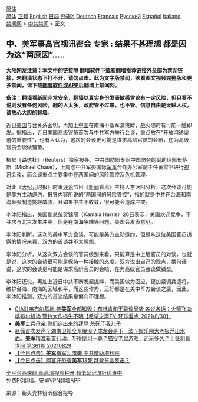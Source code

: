  <!-- 面包屑导航 --> <div class="breadcrumb"><!-- GTranslate: https://gtranslate.io/ -->  <div class="switcher notranslate">  <div class="selected">  <a href="#" onclick="return false;"> 简体</a>  </div>  <div class="option">  <a href="https://www.bannedbook.org" onclick="doGTranslate('zh-CN|zh-CN');jQuery('div.switcher div.selected a').html(jQuery(this).html());return false;" title="简体中文" class="nturl selected"> 简体</a>  <a href="https://www.bannedbook.org/zh-tw/" onclick="doGTranslate('zh-CN|zh-TW');jQuery('div.switcher div.selected a').html(jQuery(this).html());return false;" title="繁體中文" class="nturl"> 正體</a>  <a href="https://www.bannedbook.org/en/" onclick="doGTranslate('zh-CN|en');jQuery('div.switcher div.selected a').html(jQuery(this).html());return false;" title="English" class="nturl"> English</a>  <a href="https://www.bannedbook.org/ja/" onclick="doGTranslate('zh-CN|ja');jQuery('div.switcher div.selected a').html(jQuery(this).html());return false;" title="日本語" class="nturl"> 日語</a>  <a href="https://www.bannedbook.org/ko/" onclick="doGTranslate('zh-CN|ko');jQuery('div.switcher div.selected a').html(jQuery(this).html());return false;" title="한국어" class="nturl"> 한국어</a>  <a href="https://www.bannedbook.org/de/" onclick="doGTranslate('zh-CN|de');jQuery('div.switcher div.selected a').html(jQuery(this).html());return false;" title="Deutsch" class="nturl"> Deutsch</a>  <a href="https://www.bannedbook.org/fr/" onclick="doGTranslate('zh-CN|fr');jQuery('div.switcher div.selected a').html(jQuery(this).html());return false;" title="Français" class="nturl"> Français</a>  <a href="https://www.bannedbook.org/ru/" onclick="doGTranslate('zh-CN|ru');jQuery('div.switcher div.selected a').html(jQuery(this).html());return false;" title="Русский" class="nturl"> Русский</a>  <a href="https://www.bannedbook.org/es/" onclick="doGTranslate('zh-CN|es');jQuery('div.switcher div.selected a').html(jQuery(this).html());return false;" title="Español" class="nturl"> Español</a>  <a href="https://www.bannedbook.org/it/" onclick="doGTranslate('zh-CN|it');jQuery('div.switcher div.selected a').html(jQuery(this).html());return false;" title="Italiano" class="nturl"> Italiano</a>  </div>  </div>      <div class='breadcrumb-sub'><!-- Breadcrumb NavXT 6.3.0 --> <a href="https://www.bannedbook.org/" class="home">禁闻网</a> &gt; <a href="https://www.bannedbook.org/bnews/cbnews/" class="category">中共禁闻</a> &gt; 正文</div></div><h2>中、美军事高官视讯密会 专家 : 结果不甚理想 都是因为这“两原因”.....</h2> <p class="notice"><b>大陆网友注意：本文中的链接除 <a href="https://github.com/bannedbook/fanqiang" >翻墙</a>软件下载和<a href="https://github.com/killgcd/justmysocks/blob/master/README.md">翻墙推荐</a>链接外全部为禁网链接，未翻墙状态下打不开，请勿点击。此为文字版禁闻，欲看图文视频完整版和更多禁闻，请下载<a href="https://github.com/bannedbook/fanqiang">翻墙软件或APP</a>后翻墙上禁闻网。</p><p>备注：翻墙看新闻非常安全，翻墙以真实身份发表敏感言论有一定风险，但只看不说则没有任何风险，翻的人太多，政府管不过来，也不管。信息自由是天赋人权，请放心大胆的翻墙。</b></p>  <div class="entry"> <p>近日<a href="https://www.bannedbook.org/bnews/tag/%e7%be%8e%e5%9b%bd/" class="st_tag internal_tag" rel="tag" title="标签 美国 下的日志">美国</a>与台关系密切，再加上<span class='wp_keywordlink_affiliate'><a href="https://www.bannedbook.org/" title="中国" target="_blank">中国</a></span>在南海不断军演挑衅，战火随时有可能一触即发。据指出，近日美国高级<a href="https://www.bannedbook.org/bnews/tag/%E5%AE%98%E5%91%98/" class="st_tag internal_tag" rel="tag" title="标签 官员 下的日志">官员</a>首次与<a href="https://www.bannedbook.org/bnews/tag/%e4%b8%ad%e5%85%b1/" class="st_tag internal_tag" rel="tag" title="标签 中共 下的日志">中共</a>军方举行会谈，重点放在“开放沟通渠道的重要性”，也有人认为，这次的会谈更可能是谋求高阶官员的会晤，在为高级官员会谈做铺垫。</p> <p>根据《路透社》（Reuters）独家报导，中共国防部专职中国防务的副助理部长蔡斯（Michael Chase），上周与中共军委国际<a href="https://www.bannedbook.org/bnews/tag/%E5%86%9B%E4%BA%8B/" class="st_tag internal_tag" rel="tag" title="标签 军事 下的日志">军事</a>合作办公室副主任黄雪平进行<a href="https://www.bannedbook.org/bnews/tag/%E8%A7%86%E8%AE%AF/" class="st_tag internal_tag" rel="tag" title="标签 视讯 下的日志">视讯</a>会谈，而会谈重点主要集中在两国间的风险管控及危机管理。</p>  <p>对此《<span class='wp_keywordlink_affiliate'><a href="http://www.epochtimes.com/" title="大纪元" target="_blank">大纪元</a></span>时报》时事<span class='wp_keywordlink_affiliate'><a href="https://www.bannedbook.org/bnews/comments/" title="新闻评论" target="_blank">评论</a></span>节目《<span class='wp_keywordlink_affiliate'><a href="https://www.bannedbook.org/" title="新闻">新闻</a></span>看点》主持人李沐阳分析，这次会谈可能是美方主动邀约，报导内容所说的“两国间的风险管控”，指的就是中共在台海和南海频频制造挑衅威胁，且如果中共不收敛，很可能会造成冲突。</p> <p>李沐阳指出，美国副总统贺锦丽（Kamala Harris）26日表示，美国欢迎竞争，不寻求与北京发生冲突，但是在南海争端等问题，美国会发表意见。</p>  <p>李沐阳判断，这次的美中军方会谈，可能是美方主动邀约，但是从这位美国官员透露的情况来看，双方的首谈并不太<a href="https://www.bannedbook.org/bnews/tag/%E7%90%86%E6%83%B3/" class="st_tag internal_tag" rel="tag" title="标签 理想 下的日志">理想</a>。</p> <p>李沐阳分析，从这次双方会谈的官员级别来看，只能算是中上层官员的对谈，也就是说，这次的会谈很可能是保持一种接触的态度，双方说出自己的观点，换句话说，这次的会谈更可能是谋求高阶官员的会晤，在为高级官员会谈做铺垫。</p>  <p>李沐阳还说，再加上近日中共不断发起挑衅，而美国做为回应，更加紧调兵遣将，维护台海、南海的区域和平，而这些作为，正好都是在美中军方会谈之后，因此，李沐阳推测，双方的首谈结果是偏向不理想。</p> <ul class='op-related-articles' title='相关阅读'> <li><a href='https://www.bannedbook.org/bnews/comments/20210831/1616048.html' target='_blank'>CIA驻喀布尔基地 被<b>美军</b>全部销毁；布林肯和王毅谈局势 各说各话；火箭飞向喀布尔机场  警铃大作损失不明【希望之声TV-环球看点-2021/8/30】</a></li> <li><a href='https://www.bannedbook.org/bnews/cnnews/20210830/1615915.html' target='_blank'><b>美军</b>士兵母亲:你们选出来的拜登 杀死了我儿子</a></li> <li><a href='https://www.bannedbook.org/bnews/bannedvideo/20210830/1615914.html' target='_blank'>赵薇首次发声？湖南卫视全军覆没？成龙会是下一波？娱乐圈大老板浮出水面。<b>美军</b>精准斩首行动，吓得倒习一尊？猫捉老鼠游戏，还玩多久？｜薇羽看世间 第361期 20210829</a></li> <li><a href='https://www.bannedbook.org/bnews/bannedvideo/20210830/1615817.html' target='_blank'>【今日点击】<b>美军</b>撤军乱阵脚 中共暗助塔利班</a></li> <li><a href='https://www.bannedbook.org/bnews/bannedvideo/20210830/1615816.html' target='_blank'>【今日点击】阿富汗恐袭<b>美军</b>13死 拜登誓言反击？</a></li> </ul> <p class="texttj"> <a href="https://github.com/bannedbook/fanqiang/wiki/V2ray%E6%9C%BA%E5%9C%BA" target="_blank">全平台高速翻墙:高清视频秒开,超低延迟,9折优惠中</a><br/> <a href="https://github.com/bannedbook/fanqiang/wiki/%E7%A6%81%E9%97%BB%E7%BD%91%E5%AE%89%E5%8D%93%E7%BF%BB%E5%A2%99%E6%96%B0%E9%97%BBAPP" target="_blank">免费PC翻墙、安卓VPN翻墙APP</a></p> <p> 来源：新头壳林怡昕综合报导 </p><a name='sharetosocial'></a>  <div style="margin-bottom:5px;padding-bottom:5px;clear:both"> <div id="archive-pix-1" class="banner-ads"> <!-- AuctionX Display platform tag START --> <div id="26318x728x90x621x_ADSLOT2" clicktrack="%%CLICK_URL_ESC%%"></div> <!-- AuctionX Display platform tag END --> </div> <div id="archive-pix-2" class="banner-ads"> <!-- AuctionX Display platform tag START --> <div id="26315x300x250x621x_ADSLOT2" clicktrack="%%CLICK_URL_ESC%%"></div> <!-- AuctionX Display platform tag END --> </div> </div>  <div id="archive-pix-1" class="banner-ads"> <!-- AuctionX Display platform tag START --> <div id="26318x728x90x621x_ADSLOT3" clicktrack="%%CLICK_URL_ESC%%"></div> <!-- AuctionX Display platform tag END --> </div> </div><!--END ENTRY--> 